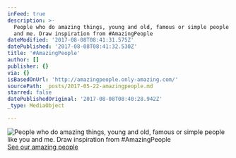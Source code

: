 ```yaml
---
inFeed: true
description: >-
  People who do amazing things, young and old, famous or simple people like you
  and me. Draw inspiration from #AmazingPeople
dateModified: '2017-08-08T08:41:31.575Z'
datePublished: '2017-08-08T08:41:32.530Z'
title: '#AmazingPeople'
author: []
publisher: {}
via: {}
isBasedOnUrl: 'http://amazingpeople.only-amazing.com/'
sourcePath: _posts/2017-05-22-amazingpeople.md
starred: false
datePublishedOriginal: '2017-08-08T08:40:28.942Z'
_type: MediaObject

---
```

![People who do amazing things, young and old, famous or simple people like you and me. Draw inspiration from #AmazingPeople](https://the-grid-user-content.s3-us-west-2.amazonaws.com/217ea60e-eef2-493d-93af-dae65a33ee06.jpg)
[See our amazing people][0]

[0]: http://amazingpeople.only-amazing.com/